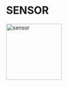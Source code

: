 # SENSOR

<img src="https://cdn-icons-png.flaticon.com/128/9134/9134511.png" alt="sensor" width="150" height="150">
